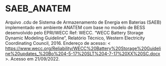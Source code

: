 # SAEB_ANATEM
Arquivo .cdu de Sistema de Armazenamento de Energia em Baterias (SAEB) implementado em ambiente ANATEM com base no modelo de BESS desenvolvido pelo EPRI/WECC
Ref: WECC. “WECC Battery Storage Dynamic Modeling Guideline”, Relatório Técnico, Western Electricity Coordinating Council, 2016. Endereço de acesso: < https://www.wecc.org/Reliability/WECC%20Battery%20Storage%20Guideline%20updates_%20Bo%204-5-17%20SLT%204-7-17%20XX%20SC.docx >. Acesso em 21/09/2022.
